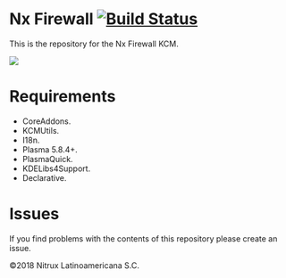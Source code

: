 # Nx Firewall [![Build Status](https://travis-ci.org/nx-desktop/nx-firewall.svg?branch=development)](https://travis-ci.org/nx-desktop/nx-firewall)

This is the repository for the Nx Firewall KCM.

![](https://i.imgur.com/AcguO3w.png)

# Requirements
- CoreAddons.
- KCMUtils.
- I18n.
- Plasma 5.8.4+.
- PlasmaQuick.
- KDELibs4Support.
- Declarative.

# Issues
If you find problems with the contents of this repository please create an issue.

©2018 Nitrux Latinoamericana S.C.
